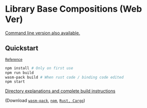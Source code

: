 # Library Base Compositions (Web Ver)

[Command line version also available.](https://github.com/ChristelKrueger/Library_Base_Compositions)

## Quickstart
<small><a href="https://rustwasm.github.io/docs/wasm-pack/tutorials/hybrid-applications-with-webpack/using-your-library.html">Reference</a></small>
```bash
npm install # Only on first use
npm run build
wasm-pack build # When rust code / binding code edited
npm start
```

[Directory explanations and complete build instructions](https://github.com/DesmondWillowbrook/Web_Library_Base_Compositions/blob/master/HOW_TO_BUILD.md)

(Download [`wasm-pack`](https://rustwasm.github.io/wasm-pack/installer/), [`npm`](https://www.npmjs.com/get-npm), [`Rust, Cargo`](https://www.rust-lang.org/))
